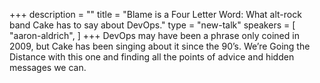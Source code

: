 +++
description = ""
title = "Blame is a Four Letter Word: What alt-rock band Cake has to say about DevOps."
type = "new-talk"
speakers = [
        "aaron-aldrich",
]
+++
DevOps may have been a phrase only coined in 2009, but Cake has been singing about it since the 90’s. We’re Going the Distance with this one and finding all the points of advice and hidden messages we can.